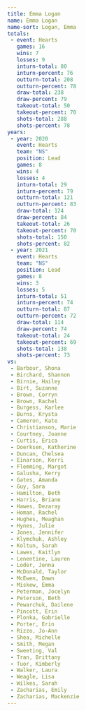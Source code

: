 ```yaml
---
title: Emma Logan
name: Emma Logan
name-sort: Logan, Emma
totals:
 - event: Hearts
   games: 16
   wins: 7
   losses: 9
   inturn-total: 80
   inturn-percent: 76
   outturn-total: 208
   outturn-percent: 78
   draw-total: 238
   draw-percent: 79
   takeout-total: 50
   takeout-percent: 70
   shots-total: 288
   shots-percent: 78
years:
 - year: 2020
   event: Hearts
   team: "NS"
   position: Lead
   games: 8
   wins: 4
   losses: 4
   inturn-total: 29
   inturn-percent: 79
   outturn-total: 121
   outturn-percent: 83
   draw-total: 124
   draw-percent: 84
   takeout-total: 26
   takeout-percent: 70
   shots-total: 150
   shots-percent: 82
 - year: 2021
   event: Hearts
   team: "NS"
   position: Lead
   games: 8
   wins: 3
   losses: 5
   inturn-total: 51
   inturn-percent: 74
   outturn-total: 87
   outturn-percent: 72
   draw-total: 114
   draw-percent: 74
   takeout-total: 24
   takeout-percent: 69
   shots-total: 138
   shots-percent: 73
vs:
 - Barbour, Shona
 - Birchard, Shannon
 - Birnie, Hailey
 - Birt, Suzanne
 - Brown, Corryn
 - Brown, Rachel
 - Burgess, Karlee
 - Burns, Krysta
 - Cameron, Kate
 - Christianson, Marie
 - Courtney, Joanne
 - Curtis, Erica
 - Doerksen, Katherine
 - Duncan, Chelsea
 - Einarson, Kerri
 - Flemming, Margot
 - Galusha, Kerry
 - Gates, Amanda
 - Guy, Sara
 - Hamilton, Beth
 - Harris, Briane
 - Hawes, Dezaray
 - Homan, Rachel
 - Hughes, Meaghan
 - Hynes, Julie
 - Jones, Jennifer
 - Klymchuk, Ashley
 - Koltun, Sarah
 - Lawes, Kaitlyn
 - Lenentine, Lauren
 - Loder, Jenna
 - McDonald, Taylor
 - McEwen, Dawn
 - Miskew, Emma
 - Peterman, Jocelyn
 - Peterson, Beth
 - Pewarchuk, Dailene
 - Pincott, Erin
 - Plonka, Gabrielle
 - Porter, Erin
 - Rizzo, Jo-Ann
 - Shea, Michelle
 - Smith, Megan
 - Sweeting, Val
 - Tran, Brittany
 - Tuor, Kimberly
 - Walker, Laura
 - Weagle, Lisa
 - Wilkes, Sarah
 - Zacharias, Emily
 - Zacharias, Mackenzie
---
```

